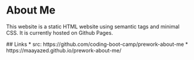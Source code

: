 # About Me 
<p>This website is a static HTML website using semantic tags and minimal CSS. It is currently hosted on Github Pages.</p>
## Links
* src: https://github.com/coding-boot-camp/prework-about-me
* https://maayazed.github.io/prework-about-me/
